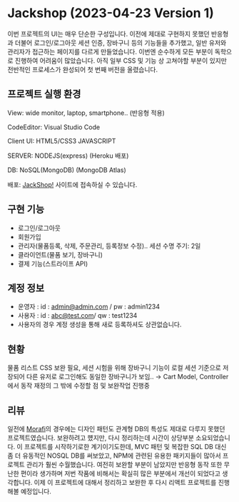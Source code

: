 # Jackshop (2023-04-23 Version 1)

이번 프로젝트의 UI는 매우 단순한 구성입니다.
이전에 제대로 구현하지 못했던 반응형과 더불어 로그인/로그아웃 세션 인증, 장바구니 등의 기능들을 추가했고,
일반 유저와 관리자가 접근하는 페이지를 다르게 만들었습니다.
이번엔 순수하게 모든 부분이 독학으로 진행하여 어려움이 많았습니다.
아직 일부 CSS 및 기능 상 고쳐야할 부분이 있지만 전반적인 프로세스가 완성되어 첫 번째 버전을 올렸습니다.

## 프로젝트 실행 환경

View: wide monitor, laptop, smartphone.. (반응형 적용)

CodeEditor: Visual Studio Code

Client UI: HTML5/CSS3 JAVASCRIPT

SERVER: NODEJS(express) (Heroku 배포)

DB: NoSQL(MongoDB) (MongoDB Atlas)

배포: <a href="https://radiant-coast-52483.herokuapp.com/products" target="_blank">JackShop!</a> 사이트에 접속하실 수 있습니다.

## 구현 기능
* 로그인/로그아웃
* 회원가입
* 관리자(물품등록, 삭제, 주문관리, 등록정보 수정).. 세션 수명 주기: 2일 
* 클라이언트(물품 보기, 장바구니)  
* 결제 기능(스트라이프 API)

## 계정 정보
* 운영자 : id : admin@admin.com / pw : admin1234
* 사용자 : id : abc@test.com/ qw : test1234
* 사용자의 경우 계정 생성을 통해 새로 등록하셔도 상관없습니다.

## 현황
물품 리스트 CSS 보완 필요, 
세션 시험을 위해 장바구니 기능이 로컬 세션 기준으로 저장되어 다른 유저로 로그인해도 동일한 장바구니가 보임.. → Cart Model, Controller에서 동작 재정의 
그 밖에 수정할 점 및 보완작업 진행중

## 리뷰
일전에 <a href="https://github.com/jackerbell/Morafi" target="_blank">Morafi</a>의 경우에는 디자인 패턴도 관계형 DB의 특성도 제대로 다루지 못했던 프로젝트였습니다.
보완하려고 헀지만, 다시 정리하는데 시간이 상당부분 소요되었습니다.
이 프로젝트를 시작하기로한 계기이기도한데, MVC 패턴 및 복잡한 SQL DB 대신 좀 더 유동적인 NOSQL DB를 써보았고, NPM에 관련된 유용한 패키지들이 많아서 프로젝트 관리가 훨씬 수월했습니다.
여전히 보완할 부분이 남았지만 반응형 동작 또한 무난한 편이라 생가하며 저번 작품에 비해서는 확실히 많은 부분에서 개선이 되었다고 생각합니다.
이제 이 프로젝트에 대해서 정리하고 보완한 후 다시 리액트 프로젝트를 진행해볼 예정입니다.


